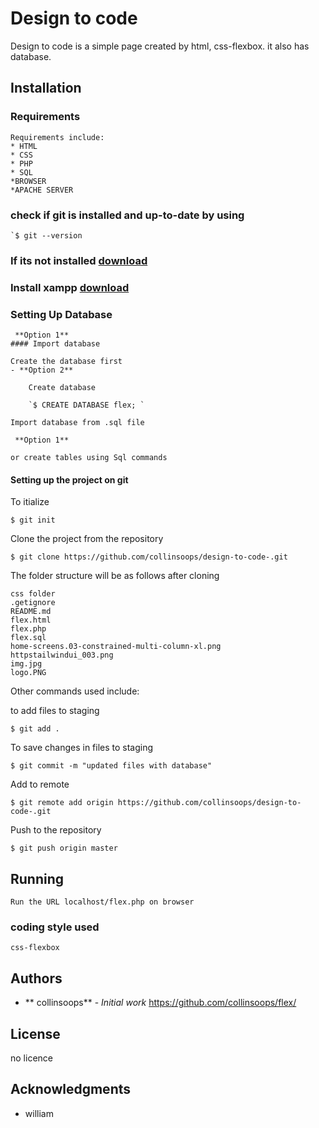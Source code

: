 
# Design to code 
Design to code  is a simple page created by html, css-flexbox. it also has database.


## Installation

### Requirements
```
Requirements include:
* HTML
* CSS
* PHP
* SQL 
*BROWSER
*APACHE SERVER
```
###  check if git is installed and up-to-date by using
```
`$ git --version

```
### If its not installed <a href="https://git-scm.com/ ">download</a>


### Install xampp <a href="https://www.apachefriends.org"> download</a>


### Setting Up Database
```
 **Option 1**
#### Import database

Create the database first
- **Option 2**
    
    Create database
    
    `$ CREATE DATABASE flex; `

Import database from .sql file

 **Option 1**

or create tables using Sql commands

```



#### Setting up the project on git

To itialize

```
$ git init
```

Clone the project from the repository

```
$ git clone https://github.com/collinsoops/design-to-code-.git
```

The folder structure will be as follows after cloning

```
css folder
.getignore
README.md
flex.html
flex.php
flex.sql
home-screens.03-constrained-multi-column-xl.png
httpstailwindui_003.png
img.jpg
logo.PNG 
```

Other commands used include:

to add files to staging
```
$ git add .
```
To save changes in files to staging
```
$ git commit -m "updated files with database"
```
Add to remote
```
$ git remote add origin https://github.com/collinsoops/design-to-code-.git
```
Push to the repository
```
$ git push origin master
```

## Running 
```
Run the URL localhost/flex.php on browser
```


### coding style used
```
css-flexbox
```


## Authors

* ** collinsoops** - *Initial work* https://github.com/collinsoops/flex/


## License
no licence

## Acknowledgments

* william


